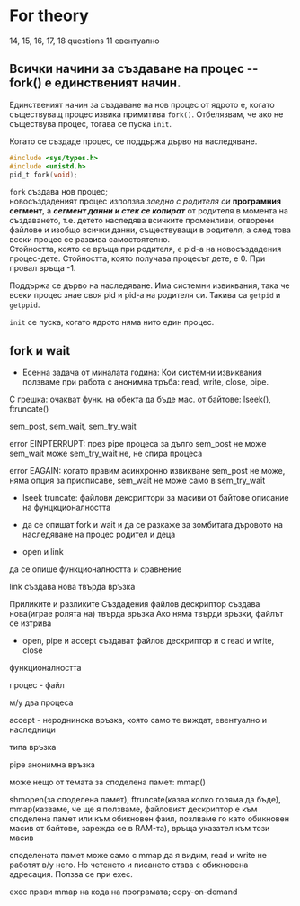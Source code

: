 # For theory

14, 15, 16, 17, 18 questions
11 евентуално

## Всички начини за създаване на процес -- fork() е единственият начин. 

Единственият начин за създаване на нов процес от ядрото е, когато съществуващ процес извика примитива ```fork()```. Отбелязвам, че ако не съществува процес, тогава се пуска ```init```.   

Когато се създаде процес, се поддържа дърво на наследяване.

```c
#include <sys/types.h>
#include <unistd.h>
pid_t fork(void);
```

```fork``` създава нов процес;    
новосъздаденият процес използва *заедно с родителя си* **програмния сегмент**, а ***сегмент данни и стек се копират*** от родителя в момента на създаването, т.е. детето наследява всичките променливи, отворени файлове и изобщо всички данни, съществуващи в родителя, а след това всеки процес се развива самостоятелно.   
Стойността, която се връща при родителя, е pid-а на новосъздадения процес-дете. Стойността, която получава процесът дете, е 0.
При провал връща -1.

Поддържа се дърво на наследяване. 
Има системни извиквания, така че всеки процес знае своя pid и pid-a на родителя си. Такива са ```getpid``` и ```getppid```.

```init``` се пуска, когато ядрото няма нито един процес.


## fork и wait


* Есенна задача от миналата година: 
Кои системни извиквания ползваме при работа с анонимна тръба\: read, write, close, pipe.

С грешка\: очакват функ. на обекта да бъде мас. от байтове\: lseek(), ftruncate()

sem_post, sem_wait, sem_try_wait

error EINPTERRUPT: през pipe процеса за дълго
sem_post не може
sem_wait може
sem_try_wait не, не спира процеса

error EAGAIN: когато правим асинхронно извикване
sem_post не може, няма опция за присписаве, 
sem_wait не може
само в sem_try_wait



* lseek truncate\: файлови дексриптори за масиви от байтове
описание на фунцкционалността

* да се опишат fork и wait и да се разкаже за зомбитата
дъровото на наследяване на процес родител и деца

* open и link

да се опише функционалността и сравнение

link създава нова твърда връзка

Приликите и разликите 
Създадения файлов дескриптор създава нова(играе ролята на) твърда връзка
Ако няма твърди връзки, файлът се изтрива

* open, pipe и accept
създават файлов дескриптор и с read и write, close

функционалността

процес - файл

м/у два процеса

accept - нероднинска връзка, която самo те виждат, евентуално и наследници

типа връзка

pipe анонимна връзка

може нещо от темата за споделена памет\: mmap()

shmopen(за споделена памет), ftruncate(казва колко голяма да бъде), mmap(казваме, че ще я ползваме, файловият дескриптор е към споделена памет или към обикновен фаил, позлваме го като обикновен масив от байтове, зарежда се в RAM-та), връща указател към този масив

споделената памет може само с mmap да я видим, read и write не работят в/у него. Но четенето и писането става с обикновена адресация. 
Ползва се при exec.

еxec прави mmap на кода на програмата;
copy-on-demand
